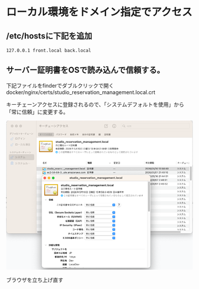 # ローカル環境をドメイン指定でアクセス

## /etc/hostsに下記を追加

```
127.0.0.1 front.local back.local
```

## サーバー証明書をOSで読み込んで信頼する。

下記ファイルをfinderでダブルクリックで開く
docker/nginx/certs/studio_reservation_management.local.crt

キーチェーンアクセスに登録されるので、「システムデフォルトを使用」から「常に信頼」に変更する。

![キーチェーンアクセス](docs/keychain.png)

ブラウザを立ち上げ直す

